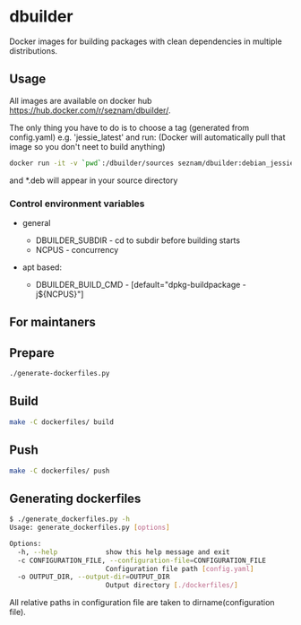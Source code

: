 # dbuilder
Docker images for building packages with clean dependencies in multiple distributions.

## Usage
All images are available on docker hub https://hub.docker.com/r/seznam/dbuilder/.

The only thing you have to do is to choose a tag (generated from config.yaml) e.g. 'jessie_latest' and run:
(Docker will automatically pull that image so you don't neet to build anything)
```bash
docker run -it -v `pwd`:/dbuilder/sources seznam/dbuilder:debian_jessie
```
and *.deb will appear in your source directory

### Control environment variables
  - general
    - DBUILDER_SUBDIR - cd to subdir before building starts
    - NCPUS - concurrency
  
  - apt based:
    - DBUILDER_BUILD_CMD - [default="dpkg-buildpackage -j${NCPUS}"]

## For maintaners
## Prepare
```bash
./generate-dockerfiles.py
```

## Build
```bash
make -C dockerfiles/ build
```

## Push
```bash
make -C dockerfiles/ push
```

## Generating dockerfiles
```bash
$ ./generate_dockerfiles.py -h
Usage: generate_dockerfiles.py [options]

Options:
  -h, --help            show this help message and exit
  -c CONFIGURATION_FILE, --configuration-file=CONFIGURATION_FILE
                        Configuration file path [config.yaml]
  -o OUTPUT_DIR, --output-dir=OUTPUT_DIR
                        Output directory [./dockerfiles/]
```
All relative paths in configuration file are taken to dirname(configuration file).
